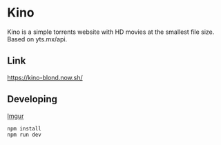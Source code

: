 # Kino
Kino is a simple torrents website with HD movies at the smallest file size. Based on yts.mx/api.
## Link
https://kino-blond.now.sh/
## Developing
[Imgur](https://i.imgur.com/nNSX8yp.png)
``` shell
npm install
npm run dev
```
